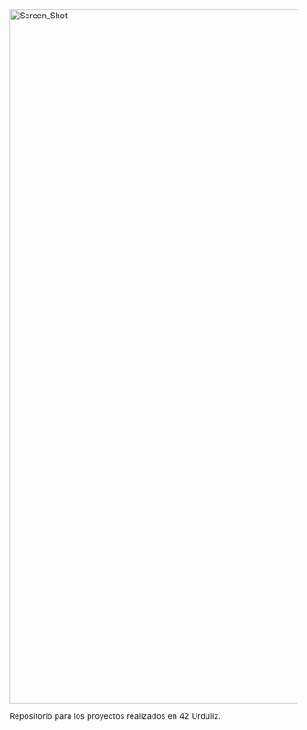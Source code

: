 
<img width="1215" alt="Screen_Shot" src="https:github.com/Jcamil097/42course/header_002_.png">

<p>Repositorio para los proyectos realizados en 42 Urduliz.</p>
